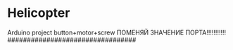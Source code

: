 # Helicopter
Arduino project button+motor+screw
ПОМЕНЯЙ ЗНАЧЕНИЕ ПОРТА!!!!!!!!!!!
#################################
